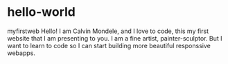 # hello-world
myfirstweb
Hello! I am Calvin Mondele, and I love to code, this my first website that I am presenting to you.
I am a fine artist, painter-sculptor. But  I want to learn to code so I can start building more beautiful responssive webapps.
